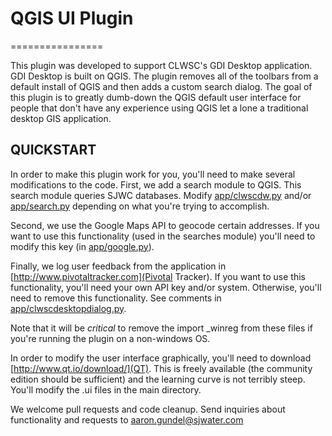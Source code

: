 # QGIS UI Plugin
================

This plugin was developed to support CLWSC's GDI Desktop application. GDI 
Desktop is built on QGIS. The plugin removes all of the toolbars from a default 
install of QGIS and then adds a custom search dialog. The goal of this plugin is 
to greatly dumb-down the QGIS default user interface for people that don't have 
any experience using QGIS let a lone a traditional desktop GIS application.

## QUICKSTART

In order to make this plugin work for you, you'll need to make several 
modifications to the code.  First, we add a search module to QGIS.  This search
module queries SJWC databases.  Modify [app/clwscdw.py](app/clwscdw.py) and/or 
[app/search.py](app/search.py) depending on what you're trying to accomplish.

Second, we use the Google Maps API to geocode certain addresses.  If you want to
use this functionality (used in the searches module) you'll need to modify this 
key (in [app/google.py](app/google.py)).  

Finally, we log user feedback from the application in 
[http://www.pivotaltracker.com](Pivotal Tracker).  If you want to use this 
functionality, you'll need your own API key and/or system.  Otherwise, you'll 
need to remove this functionality.  See comments in 
[app/clwscdesktopdialog.py](app/clwscdesktopdialog.py).

Note that it will be *critical* to remove the 
    import _winreg 
from these files if you're running the plugin on a non-windows OS.  

In order to modify the user interface graphically, you'll need to download 
[http://www.qt.io/download/](QT).  This is freely available (the community 
edition should be sufficient) and the learning  curve is not terribly steep.  
You'll modify the .ui files in the main directory.

We welcome pull requests and code cleanup.  Send inquiries about functionality
and requests to [aaron.gundel@sjwater.com](aaron.gundel@sjwater.com)